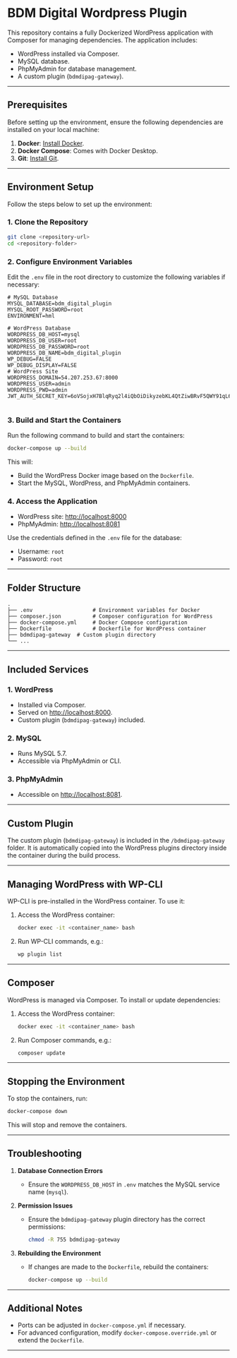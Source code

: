 
# BDM Digital Wordpress Plugin

This repository contains a fully Dockerized WordPress application with Composer for managing dependencies. The application includes:
- WordPress installed via Composer.
- MySQL database.
- PhpMyAdmin for database management.
- A custom plugin (`bdmdipag-gateway`).

---

## Prerequisites
Before setting up the environment, ensure the following dependencies are installed on your local machine:

1. **Docker**: [Install Docker](https://www.docker.com/get-started).
2. **Docker Compose**: Comes with Docker Desktop.
3. **Git**: [Install Git](https://git-scm.com/).

---

## Environment Setup

Follow the steps below to set up the environment:

### 1. Clone the Repository
```bash
git clone <repository-url>
cd <repository-folder>
```

### 2. Configure Environment Variables

Edit the `.env` file in the root directory to customize the following variables if necessary:

```env
# MySQL Database
MYSQL_DATABASE=bdm_digital_plugin
MYSQL_ROOT_PASSWORD=root
ENVIRONMENT=hml

# WordPress Database
WORDPRESS_DB_HOST=mysql
WORDPRESS_DB_USER=root
WORDPRESS_DB_PASSWORD=root
WORDPRESS_DB_NAME=bdm_digital_plugin
WP_DEBUG=FALSE
WP_DEBUG_DISPLAY=FALSE
# WordPress Site
WORDPRESS_DOMAIN=54.207.253.67:8000
WORDPRESS_USER=admin
WORDPRESS_PWD=admin
JWT_AUTH_SECRET_KEY=6oVSojxH7BlqRyq2l4iQbOiDikyzebKL4QtZiwBRvF5QWY91qL6kqNiatEFCE6Xb6RYsiwlr6cQpoabDQffQjw==


```

### 3. Build and Start the Containers

Run the following command to build and start the containers:

```bash
docker-compose up --build
```

This will:
- Build the WordPress Docker image based on the `Dockerfile`.
- Start the MySQL, WordPress, and PhpMyAdmin containers.

### 4. Access the Application

- WordPress site: [http://localhost:8000](http://localhost:8000)
- PhpMyAdmin: [http://localhost:8081](http://localhost:8081)

Use the credentials defined in the `.env` file for the database:
- Username: `root`
- Password: `root`

---

## Folder Structure

```plaintext
.
├── .env                   # Environment variables for Docker
├── composer.json          # Composer configuration for WordPress
├── docker-compose.yml     # Docker Compose configuration
├── Dockerfile             # Dockerfile for WordPress container
├── bdmdipag-gateway  # Custom plugin directory
└── ...
```

---

## Included Services

### 1. WordPress
- Installed via Composer.
- Served on [http://localhost:8000](http://localhost:8000).
- Custom plugin (`bdmdipag-gateway`) included.

### 2. MySQL
- Runs MySQL 5.7.
- Accessible via PhpMyAdmin or CLI.

### 3. PhpMyAdmin
- Accessible on [http://localhost:8081](http://localhost:8081).

---

## Custom Plugin

The custom plugin (`bdmdipag-gateway`) is included in the `/bdmdipag-gateway` folder. It is automatically copied into the WordPress plugins directory inside the container during the build process.

---

## Managing WordPress with WP-CLI

WP-CLI is pre-installed in the WordPress container. To use it:

1. Access the WordPress container:
   ```bash
   docker exec -it <container_name> bash
   ```

2. Run WP-CLI commands, e.g.:
   ```bash
   wp plugin list
   ```

---

## Composer

WordPress is managed via Composer. To install or update dependencies:

1. Access the WordPress container:
   ```bash
   docker exec -it <container_name> bash
   ```

2. Run Composer commands, e.g.:
   ```bash
   composer update
   ```

---

## Stopping the Environment

To stop the containers, run:
```bash
docker-compose down
```

This will stop and remove the containers.

---

## Troubleshooting

1. **Database Connection Errors**
   - Ensure the `WORDPRESS_DB_HOST` in `.env` matches the MySQL service name (`mysql`).

2. **Permission Issues**
   - Ensure the `bdmdipag-gateway` plugin directory has the correct permissions:
     ```bash
     chmod -R 755 bdmdipag-gateway
     ```

3. **Rebuilding the Environment**
   - If changes are made to the `Dockerfile`, rebuild the containers:
     ```bash
     docker-compose up --build
     ```

---

## Additional Notes

- Ports can be adjusted in `docker-compose.yml` if necessary.
- For advanced configuration, modify `docker-compose.override.yml` or extend the `Dockerfile`.

---
